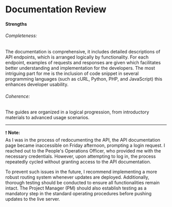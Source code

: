 # Documentation Review

#### Strengths
###### Completeness:
The documentation is comprehensive, it includes detailed descriptions of API endpoints, which is arranged logically by functionality. 
For each endpoint, examples of requests and responses are given which facilitates better understanding and implementation for the developers.
The most intriguing part for me is the inclusion of code snippet in several programming languages (such as cURL, Python, PHP, and JavaScript) this enhances developer usability.


###### Coherence:
The guides are organized in a logical progression, from introductory materials to advanced usage scenarios.

____

❗ **Note:**<br>
As I was in the process of redocumenting the API, the API documentation page became inaccessible on Friday afternoon, prompting a login request. I reached out to the People's Operations Officer, who provided me with the necessary credentials. However, upon attempting to log in, the process repeatedly cycled without granting access to the API documentation.  

To prevent such issues in the future, I recommend implementing a more robust routing system whenever updates are deployed. Additionally, thorough testing should be conducted to ensure all functionalities remain intact. The Project Manager (PM) should also establish testing as a mandatory step in the standard operating procedures before pushing updates to the live server.
